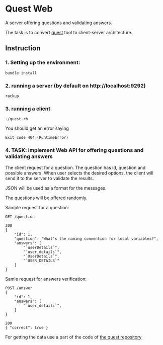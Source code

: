 Quest Web
=========

A server offering questions and validating answers.

The task is to convert [quest](https://github.com/municz/quest) tool to
client-server architecture.

Instruction
-----------

### 1. Setting up the environment:

```
bundle install
```

### 2. running a server (by default on http://localhost:9292)

```
rackup
```

### 3. running a client

```
./quest.rb
```
You should get an error saying

```
Exit code 404 (RuntimeError)
```
### 4. TASK: implement Web API for offering questions and validating answers

The client request for a question. The question has id, question and
possible answers. When user selects the desired options, the client
will send it to the server to validate the results.

JSON will be used as a format for the messages.

The questions will be offered randomly.

Sample request for a question:
```
GET /question

200
{
    "id": 1,
    "question": "What's the naming convention for local variables?",
    "answers": [
        "`userDetails`",
        "`user_details`",
        "`UserDetails`",
        "`USER_DETAILS`"
    ]
}
```

Samle request for answers verification:
```
POST /answer
{
    "id": 1,
    "answers": [
        "`user_details`",
    ]
}

200
{ "correct": true }
```

For getting the data use a part of the code of
[the quest repository](https://github.com/municz/quest)

